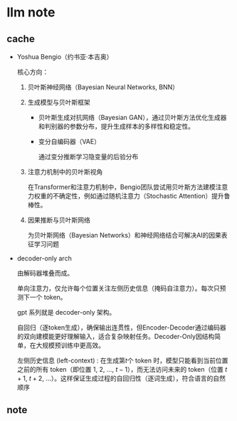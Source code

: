 # llm note

## cache

* Yoshua Bengio（约书亚·本吉奥）

    核心方向：

    1. 贝叶斯神经网络（Bayesian Neural Networks, BNN）

    2. 生成模型与贝叶斯框架

        * 贝叶斯生成对抗网络（Bayesian GAN），通过贝叶斯方法优化生成器和判别器的参数分布，提升生成样本的多样性和稳定性。

        * 变分自编码器（VAE）

            通过变分推断学习隐变量的后验分布

    3. 注意力机制中的贝叶斯视角

        在Transformer和注意力机制中，Bengio团队尝试用贝叶斯方法建模注意力权重的不确定性，例如通过随机注意力（Stochastic Attention）提升鲁棒性。

    4. 因果推断与贝叶斯网络

        为贝叶斯网络（Bayesian Networks）和神经网络结合可解决AI的因果表征学习问题

* decoder-only arch

    由解码器堆叠而成。
    
    单向注意力，仅允许每个位置关注左侧历史信息（掩码自注意力）。每次只预测下一个 token。

    gpt 系列就是 decoder-only 架构。

    自回归（逐token生成），确保输出连贯性，但Encoder-Decoder通过编码器的双向建模能更好理解输入，适合复杂映射任务。Decoder-Only因结构简单，在大规模预训练中更高效。

    左侧历史信息 (left-context) : 在生成第$t$个 token 时，模型只能看到当前位置之前的所有 token（即位置 $1$, $2$, $...$, $t−1$），而无法访问未来的 token（位置 $t+1$, $t+2$, $...$）。这样保证生成过程的自回归性（逐词生成），符合语言的自然顺序

## note